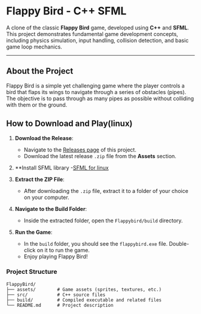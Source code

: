 # Flappy Bird - C++ SFML

A clone of the classic **Flappy Bird** game, developed using **C++** and **SFML**. This project demonstrates fundamental game development concepts, including physics simulation, input handling, collision detection, and basic game loop mechanics.

---

## **About the Project**
Flappy Bird is a simple yet challenging game where the player controls a bird that flaps its wings to navigate through a series of obstacles (pipes). The objective is to pass through as many pipes as possible without colliding with them or the ground.

## How to Download and Play(linux)

1. **Download the Release**:
   - Navigate to the [Releases page](https://github.com/Godvein/FlappyBird/releases/tag/v1.0) of this project.
   - Download the latest release `.zip` file from the **Assets** section.
2. **Install SFML library
   -[SFML for linux](https://www.sfml-dev.org/tutorials/2.6/start-linux.php)  
3. **Extract the ZIP File**:
   - After downloading the `.zip` file, extract it to a folder of your choice on your computer.

4. **Navigate to the Build Folder**:
   - Inside the extracted folder, open the `Flappybird/build` directory.

5. **Run the Game**:
   - In the `build` folder, you should see the `flappybird.exe` file. Double-click on it to run the game.
   - Enjoy playing Flappy Bird!
### **Project Structure**
```plaintext
FlappyBird/
├── assets/        # Game assets (sprites, textures, etc.)
├── src/           # C++ source files
├── build/         # Compiled executable and related files
└── README.md      # Project description
